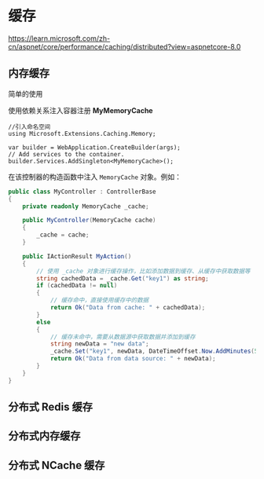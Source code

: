 # 缓存 
https://learn.microsoft.com/zh-cn/aspnet/core/performance/caching/distributed?view=aspnetcore-8.0

## 内存缓存

简单的使用

使用依赖关系注入容器注册 **MyMemoryCache**
```ts{2,6}
//引入命名空间
using Microsoft.Extensions.Caching.Memory;

var builder = WebApplication.CreateBuilder(args);
// Add services to the container.
builder.Services.AddSingleton<MyMemoryCache>();
```

 在该控制器的构造函数中注入 `MemoryCache` 对象。例如：

```csharp
public class MyController : ControllerBase
{
    private readonly MemoryCache _cache;

    public MyController(MemoryCache cache)
    {
        _cache = cache;
    }

    public IActionResult MyAction()
    {
        // 使用 _cache 对象进行缓存操作，比如添加数据到缓存、从缓存中获取数据等
        string cachedData = _cache.Get("key1") as string;
        if (cachedData != null)
        {
            // 缓存命中，直接使用缓存中的数据
            return Ok("Data from cache: " + cachedData);
        }
        else
        {
            // 缓存未命中，需要从数据源中获取数据并添加到缓存
            string newData = "new data";
            _cache.Set("key1", newData, DateTimeOffset.Now.AddMinutes(5));
            return Ok("Data from data source: " + newData);
        }
    }
}
```



## 分布式 Redis 缓存

## 分布式内存缓存

## 分布式 NCache 缓存
